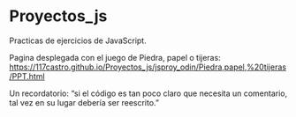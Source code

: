 # Proyectos_js

Practicas de ejercicios de JavaScript. 

Pagina desplegada con el juego de Piedra, papel o tijeras: 
https://117castro.github.io/Proyectos_js/jsproy_odin/Piedra,papel,%20tijeras/PPT.html


Un recordatorio:  “si el código es tan poco claro que necesita un comentario, 
tal vez en su lugar debería ser reescrito.”